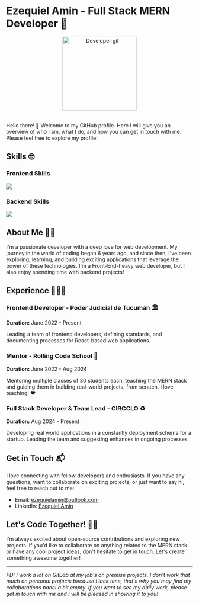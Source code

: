 # Ezequiel Amin - Full Stack MERN Developer 🚀

<div align="center">
<img src="https://media.giphy.com/media/2IudUHdI075HL02Pkk/giphy.gif" alt="Developer gif" height="200" />
</div>
<br>

Hello there! 👋 Welcome to my GitHub profile. Here I will give you an overview of who I am, what I do, and how you can get in touch with me. Please feel free to explore my profile! 

## Skills 🤓

### Frontend Skills
<p>
  <a href="https://skillicons.dev">
    <img src="https://skillicons.dev/icons?i=js,ts,html,css,next,vite,react,redux,mui,tailwind,bootstrap" />
  </a>
</p>

### Backend Skills
<p>
  <a href="https://skillicons.dev">
    <img src="https://skillicons.dev/icons?i=js,ts,express,nodejs,mongo,mysql,postgres,prisma" />
  </a>
</p>

## About Me 🙋‍♂️

I'm a passionate developer with a deep love for web development. My journey in the world of coding began 6 years ago, and since then, I've been exploring, learning, and building exciting applications that leverage the power of these technologies. I'm a Front-End-heavy web developer, but I also enjoy spending time with backend projects!

## Experience 👨🏼‍💻

### Frontend Developer - Poder Judicial de Tucumán 🏛️

**Duration:** June 2022 - Present

Leading a team of frontend developers, defining standards, and documenting processes for React-based web applications.

### Mentor - Rolling Code School 🚀

**Duration:** June 2022 - Aug 2024

Mentoring multiple classes of 30 students each, teaching the MERN stack and guiding them in building real-world projects, from scratch. I love teaching! ❤️

### Full Stack Developer & Team Lead - CIRCCLO ♻️

**Duration:** Aug 2024 - Present

Developing real world applications in a constantly deployment schema for a startup. Leading the team and suggesting enhances in ongoing processes. 

## Get in Touch 📬

I love connecting with fellow developers and enthusiasts. If you have any questions, want to collaborate on exciting projects, or just want to say hi, feel free to reach out to me:

- Email: [ezequielamin@outlook.com](mailto:ezequielamin@outlook.com)
- LinkedIn: [Ezequiel Amin](https://www.linkedin.com/in/ezequielamin)

## Let's Code Together! 👨‍💻

I'm always excited about open-source contributions and exploring new projects. If you'd like to collaborate on anything related to the MERN stack or have any cool project ideas, don't hesitate to get in touch. Let's create something awesome together!

---

_PD: I work a lot on GitLab at my job's on premise projects. I don't work that much on personal projects because I lack time, that's why you may find my collaborations panel a bit empty. If you want to see my daily work, please get in touch with me and I will be pleased in showing it to you!_

